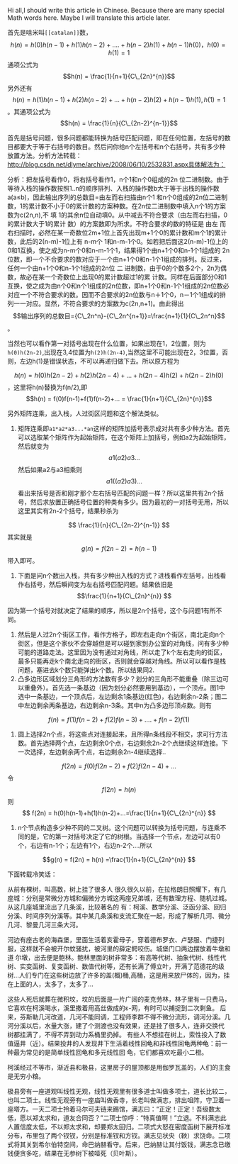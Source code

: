 
Hi all,I should write this article  in Chinese. Because there are many special Math words here. Maybe I will translate this article later.

首先是啥米叫`[[catalan]]`数，$$h(n) = h(0)h(n-1)+ h(1)h(n-2)+....+h(n-2)h(1)+h(n-1)h(0) ，h(0) = h(1) = 1$$通项公式为 $$h(n) = \frac{1}{n+1}{C\_{2n}^{n}}$$ 另外还有 $$h(n) = h(1)h(n-1)+h(2)h(n-2)+...+h(n-2)h(2)+h(n-1)h(1), h(1) = 1$$。其通项公式为 $$h(n) = \frac{1}{n}{C\_{2n-2}^{n-1}}$$

首先是括号问题，很多问题都能转换为括号匹配问题，即在任何位置，左括号的数目都要大于等于右括号的数目。然后问你给n个左括号和n个右括号，共有多少种放置方法。分析方法转载：http://blog.csdn.net/dlyme/archive/2008/06/10/2532831.aspx具体解法为：


分析：把左括号看作0，将右括号看作1，n个1和n个0组成的2n     位二进制数。由于等待入栈的操作数按照1‥n的顺序排列、入栈的操作数b大于等于出栈的操作数a(a≤b)，因此输出序列的总数目=由左而右扫描由n个1   和n个0组成的2n位二进制数，1的累计数不小于0的累计数的方案种数。在2n位二进制数中填入n个1的方案数为c(2n,n),不 填 1的其余n位自动填0。从中减去不符合要求（由左而右扫描，0的累计数大于1的累计 数）的方案数即为所求。不符合要求的数的特征是 由左 而右扫描时，必然在某一奇数位2m+1位上首先出现m+1个0的累计数和m个1的累计数，此后的2(n-m)-1位上有 n-m个    1和n-m-1个0。如若把后面这2(n-m)-1位上的0和1互换，使之成为n-m个0和n-m-1个1，结果得1个由n+1个0和n-1个1组成的   2n位数，即一个不合要求的数对应于一个由n+1个0和n-1个1组成的排列。反过来，任何一个由n+1个0和n-1个1组成的2n位 二 进制数，由于0的个数多2个，2n为偶数，故必在某一个奇数位上出现0的累计数超过1的累   计数。同样在后面部分0和1互换，使之成为由n个0和n个1组成的2n位数，即n+1个0和n-1个1组成的2n位数必对应一个不符合要求的数。因而不合要求的2n位数与n＋1个0，n－1个1组成的排列一一对应。显然，不符合要求的方案数为c(2n,n+1)。由此得出 $$输出序列的总数目={C\_2n^n}-{C\_2n^{n+1}}=\frac{n+1}{1}{C\_2n^n}$$。


当然也可以看作第一对括号出现在什么位置，如果出现在1，2位置，则为`h(0)h(2n-2)`,出现在3,4位置为`h(2)h(2n-4)`,当然这里不可能出现在2，3位置，否则，左边h(1)是错误状态，不可以再递归做下去。所以原方程为

$$h(n) = h(0)h(2n-2)+h(2)h(2n-4)+...+h(2n-4)h(2)+h(2n-2)h(0)$$，这里将h(n)替换为f(n/2),即 $$h(n) = f(0)f(n-1)+f(1)f(n-2)+... = \frac{1}{n+1}{C\_{2n}^{n}}$$


另外矩阵连乘，出入栈，人过街区问题和这个解法类似。

 1. 矩阵连乘即`a1*a2*a3...*an`这样的矩阵加括号表示成对共有多少种方法。首先可以选取某个矩阵作为起始矩阵，在这个矩阵上加括号，例如a2为起始矩阵，然后就变为 $$a1(a2)a3...$$然后如果a2与a3相乘则$$a1((a2)a3)...$$看出来括号是否和刚才那个左右括号匹配的问题一样？所以这里共有2n个括号，然后求放置正确括号位置的种类有多少。因为最初的一对括号无用，所以这里其实有2n-2个括号，结果秒杀为
 

$$ \frac{1}{n}{C\_{2n-2}^{n-1}} $$ 其实就是$$g(n)=f(2n-2)=h(n-1)$$带入即可。

 1. 下面是问n个数出入栈，共有多少种出入栈的方式？进栈看作左括号，出栈看作右括号，然后瞬间变为左右括号匹配问题。结果依旧是
 $$\frac{1}{n+1}{C\_{2n}^{n}} $$
 
 因为第一个括号对就决定了结果的顺序，所以是2n个括号，这个与问题1有所不同。
 
 1. 然后是人过2n个街区工作，看作方格子，即左右走向n个街区，南北走向n个街区，但是这个家伙不会穿越但是可以碰到家到办公室的对角线，问有多少种可能的道路走法。这里因为没有通过对角线，所以走了k个左右走向的街区，最多只能再走k个南北走向的街区，否则就会穿越对角线。所以可以看作是栈问题，塞进去k个数只能弹出k个数。所以结果同2.
 1. 凸多边形区域划分三角形的方法数有多少？划分的三角形不能重叠（除三边可以重叠外）。首先选一条基边（因为划分必然要用到基边），一个顶点。图1中选中一条基边，一个顶点后，左边剩余1条基边(红色)，右边剩余n-2条；图二中左边剩余两条基边，右边剩余n-3条。其中n为凸多边形顶点数。则有

$$f(n) = f(1)f(n-2)+f(2)f(n-3)+....+f(n-2)f(1)$$
 1. 圆上选择2n个点，将这些点对连接起来，且所得n条线段不相交，求可行方法数。首先选择两个点，左边剩余0个点，右边剩余2n-2个点继续这样连接。下一次选择，左边剩余两个点，右边剩余2n-4继续选择..
 
 
 $$f(2n) = f(0)f(2n-2)+f(2)f(2n-4)+...$$令$$f(2n) = h(n)$$则$$ f(2n) = h(0)h(n-1)+h(1)h(n-2)+...=\frac{1}{n+1}{C\_{2n}^{n}} $$

 1. n个节点构造多少种不同的二叉树。这个问题可以转换为括号问题，与连乘不同的是，它的第一对括号决定了它的树根。当选择一个节点，左边可以有0个，右边有n-1个；左边有1个，右边n-2个....所以
 
 $$g(n) = f(2n) = h(n) =\frac{1}{n+1}{C\_{2n}^{n}} $$



下面转载冷笑话：


从前有棵树，叫高数，树上挂了很多人
很久很久以前，在拉格朗日照耀下，有几座城：分别是常微分方城和偏微分方城这两座兄弟城，还有数理方程、随机过城。从这几座城里流出了几条溪，比较著名的 有：柯溪、数学分溪、泛函分溪、回归分溪、时间序列分溪等。其中某几条溪和支流汇聚在一起，形成了解析几河、微分几河、黎曼几河三条大河。

河边有座古老的海森堡，里面生活着亥霍母子，穿着德布罗衣、卢瑟服、门捷列服，这样就不会被开尔蚊骚扰，被河里的薛定鳄咬伤。城堡门口两边摆放着牛墩和道 尔墩，出去便是鲍林。鲍林里面的树非常多：有高等代树、抽象代树、线性代树、实变函树、复变函树、数值代树等，还有长满了傅立叶，开满了范德花的级 树...人们专门在这些树边放了许多的盖(概)桶,高桶，这是用来放尸体的，因为，挂在上面的人，太多了，太多了...

这些人死后就葬在微积坟，坟的后面是一片广阔的麦克劳林，林子里有一只费马，它喜欢在柯溪喝水，溪里撒着用高丝做成的ε-网，有时可以捕捉到二次剩鱼。
后来，芬斯勒几河改道，几河不能同调，工程师李群不得不微分流形，调河分溪。几河分溪以后，水量大涨，建了个测渡也没有效果，还是挂了很多人，连非交换代 树都挂满了，不得不弄到动力系桶里扔掉。
有些人不想挂在树上，索性投入了数值逼井（近）。结果投井的人发现井下生活着线性回龟和非线性回龟两种龟：前一种最为常见的是简单线性回龟和多元线性回 龟，它们都喜欢吃最小二橙。

柯溪经过不等市，渐近县和极县，这里房子的屋顶都是用伽罗瓦盖的，人们的主食是无穷小粮。

极县旁有一座道观叫线性无观，线性无观里有很多道士叫做多项士，道长比较二，也叫二项士。线性无观旁有一座庙叫做香寺，长老叫做满志，排出咀阵，守卫着一 座塔方。一天二项士拎着马尔可夫链来踢馆，满志曰：“正定！正定！吾级数太低，愿以郑太求和，道友合同否？”二项士惊呼：“特真值啊！”立退。不料满志此 人置信度太低，不以郑太求和，却要郑太回归。二项式大怒在密度函树下展开标准分布，布里包了两个钗钗，分别是标准钗和方钗。满志见状央（鞅）求饶命。二项 式将其关到希尔伯特空间，命巴纳赫看守。后来，巴纳赫让其付饭钱，满志念已缴钱便贪多吃，结果在无参树下被噎死（贝叶斯）。

